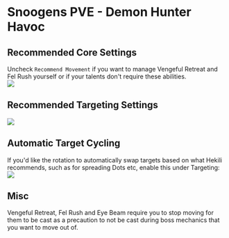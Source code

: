# Snoogens PVE - Demon Hunter Havoc
## Recommended Core Settings  
Uncheck `Recommend Movement` if you want to manage Vengeful Retreat and Fel Rush yourself or if your talents don't require these abilities.  
![](https://i.imgur.com/T59wEDG.png)   

## Recommended Targeting Settings  
![](https://i.imgur.com/sjt2Bxc.png)  

## Automatic Target Cycling  
If you'd like the rotation to automatically swap targets based on what Hekili recommends, such as for spreading Dots etc, enable this under Targeting:  
![](https://i.imgur.com/1rDyIp7.png)  

## Misc  
Vengeful Retreat, Fel Rush and Eye Beam require you to stop moving for them to be cast as a precaution to not be cast during boss mechanics that you want to move out of.  